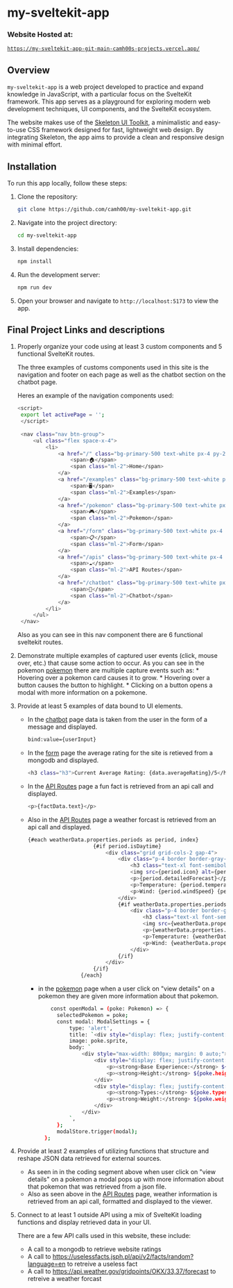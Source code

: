 # my-sveltekit-app

### Website Hosted at:
[`https://my-sveltekit-app-git-main-camh00s-projects.vercel.app/`](https://my-sveltekit-app-git-main-camh00s-projects.vercel.app/)

## Overview

`my-sveltekit-app` is a web project developed to practice and expand knowledge in JavaScript, with a particular focus on the SvelteKit framework. This app serves as a playground for exploring modern web development techniques, UI components, and the SvelteKit ecosystem.

The website makes use of the [Skeleton UI Toolkit](https://skeleton.dev), a minimalistic and easy-to-use CSS framework designed for fast, lightweight web design. By integrating Skeleton, the app aims to provide a clean and responsive design with minimal effort.

## Installation

To run this app locally, follow these steps:

1. Clone the repository:
    ```bash
    git clone https://github.com/camh00/my-sveltekit-app.git
    ```
2. Navigate into the project directory:
    ```bash
    cd my-sveltekit-app
    ```
3. Install dependencies:
    ```bash
    npm install
    ```
4. Run the development server:
    ```bash
    npm run dev
    ```

5. Open your browser and navigate to `http://localhost:5173` to view the app.

## Final Project Links and descriptions

1. Properly organize your code using at least 3 custom components and 5 functional SvelteKit routes.
   
   The three examples of customs components used in this site is the navigation and footer on each page as well as the chatbot section on the chatbot page.

   Heres an example of the navigation components used:
   ```bash
   <script>
    export let activePage = '';
    </script>
    
    <nav class="nav btn-group">
        <ul class="flex space-x-4">
            <li>
                <a href="/" class="bg-primary-500 text-white px-4 py-2 rounded {activePage === 'home' ? 'bg-blue-700' : ''}">
                    <span>🏠</span>
                    <span class="ml-2">Home</span>
                </a>
                <a href="/examples" class="bg-primary-500 text-white px-4 py-2 rounded {activePage === 'examples' ? 'bg-blue-700' : ''}">
                    <span>🖥️</span>
                    <span class="ml-2">Examples</span>
                </a>
                <a href="/pokemon" class="bg-primary-500 text-white px-4 py-2 rounded {activePage === 'pokemon' ? 'bg-blue-700' : ''}">
                    <span>🎮</span>
                    <span class="ml-2">Pokemon</span>
                </a>
                <a href="/form" class="bg-primary-500 text-white px-4 py-2 rounded {activePage === 'form' ? 'bg-blue-700' : ''}">
                    <span>📋</span>
                    <span class="ml-2">Form</span>
                </a>
                <a href="/apis" class="bg-primary-500 text-white px-4 py-2 rounded {activePage === 'apis' ? 'bg-blue-700' : ''}">
                    <span>☁️</span>
                    <span class="ml-2">API Routes</span>
                </a>
                <a href="/chatbot" class="bg-primary-500 text-white px-4 py-2 rounded {activePage === 'chatbot' ? 'bg-blue-700' : ''}">
                    <span>🤖</span>
                    <span class="ml-2">Chatbot</span>
                </a>
            </li>
        </ul>
    </nav>
    ```

   Also as you can see in this nav component there are 6 functional sveltekit routes.

2. Demonstrate multiple examples of captured user events (click, mouse over, etc.) that cause some action to occur.
   As you can see in the pokemon [pokemon](https://my-sveltekit-app-git-main-camh00s-projects.vercel.app/pokemon) there are multiple capture events such as:
       * Hovering over a pokemon card causes it to grow.
       * Hovering over a button causes the button to highlight.
       * Clicking on a button opens a modal with more information on a pokemone.
     
3. Provide at least 5 examples of data bound to UI elements.
    * In the [chatbot](https://my-sveltekit-app-git-main-camh00s-projects.vercel.app/chatbot) page data is taken from the user in the form of a message and displayed.
      ```bash
      bind:value={userInput}
      ```
      
    * In the [form](https://my-sveltekit-app-git-main-camh00s-projects.vercel.app/form) page the average rating for the site is retieved from a mongodb and displayed.
       ```bash
       <h3 class="h3">Current Average Rating: {data.averageRating}/5</h3>
       ```
       
    * In the [API Routes](https://my-sveltekit-app-git-main-camh00s-projects.vercel.app/apis) page a fun fact is retrieved from an api call and displayed.
       ```bash
       <p>{factData.text}</p>
       ```
       
    * Also in the [API Routes](https://my-sveltekit-app-git-main-camh00s-projects.vercel.app/apis) page a weather forcast is retrieved from an api call and displayed.
       ```bash
       {#each weatherData.properties.periods as period, index}
                            {#if period.isDaytime}
                                <div class="grid grid-cols-2 gap-4">
                                    <div class="p-4 border border-gray-300 rounded-lg bg-blue-400">
                                        <h3 class="text-xl font-semibold">{period.name}</h3>
                                        <img src={period.icon} alt={period.shortForecast} class="w-12 h-12 mx-auto my-2" />
                                        <p>{period.detailedForecast}</p>
                                        <p>Temperature: {period.temperature} {period.temperatureUnit}</p>
                                        <p>Wind: {period.windSpeed} {period.windDirection}</p>
                                    </div>
                                    {#if weatherData.properties.periods[index + 1] && !weatherData.properties.periods[index + 1].isDaytime}
                                        <div class="p-4 border border-gray-300 rounded-lg bg-blue-800">
                                            <h3 class="text-xl font-semibold">{weatherData.properties.periods[index + 1].name}</h3>
                                            <img src={weatherData.properties.periods[index + 1].icon} alt={weatherData.properties.periods[index + 1].shortForecast} class="w-12 h-12 mx-auto my-2" />
                                            <p>{weatherData.properties.periods[index + 1].detailedForecast}</p>
                                            <p>Temperature: {weatherData.properties.periods[index + 1].temperature} {weatherData.properties.periods[index + 1].temperatureUnit}</p>
                                            <p>Wind: {weatherData.properties.periods[index + 1].windSpeed} {weatherData.properties.periods[index + 1].windDirection}</p>
                                        </div>
                                    {/if}
                                </div>
                            {/if}
                        {/each}
       ```

       * in the [pokemon](https://my-sveltekit-app-git-main-camh00s-projects.vercel.app/pokemon) page when a user click on "view details" on a pokemon they are given more information about that pokemon.
          ```bash
              const openModal = (poke: Pokemon) => {
                selectedPokemon = poke;
                const modal: ModalSettings = {
                    type: 'alert',
                    title: `<div style="display: flex; justify-content: space-between;"> <p><strong>${poke.name}<strong></p> <p><strong>ID: </strong>${poke.id}</p> </div>`,
                    image: poke.sprite,
                    body: `
                        <div style="max-width: 800px; margin: 0 auto;">
                            <div style="display: flex; justify-content: space-between;">
                                <p><strong>Base Experience:</strong> ${poke.base_experience}</p>
                                <p><strong>Height:</strong> ${poke.height}</p>
                            </div>
                            <div style="display: flex; justify-content: space-between;">
                                <p><strong>Types:</strong> ${poke.types.join(', ')}</p>
                                <p><strong>Weight:</strong> ${poke.weight}</p>
                            </div>
                        </div>
                    `,
                };
                modalStore.trigger(modal);
            };
          ```

4. Provide at least 2 examples of utilizing functions that structure and reshape JSON data retrieved for external sources.
    * As seen in in the coding segment above when user click on "view details" on a pokemon a modal pops up with more information about that pokemon that was retrieved from a json file.
    * Also as seen above in the [API Routes](https://my-sveltekit-app-git-main-camh00s-projects.vercel.app/apis) page, weather information is retrieved from an api call, formatted and displayed to the viewer.
    
5. Connect to at least 1 outside API using a mix of SvelteKit loading functions and display retrieved data in your UI.
   
   There are a few API calls used in this website, these include:
   * A call to a mongodb to retrieve website ratings
   * A call to https://uselessfacts.jsph.pl/api/v2/facts/random?language=en to retreive a useless fact
   * A call to https://api.weather.gov/gridpoints/OKX/33,37/forecast to retreive a weather forcast
